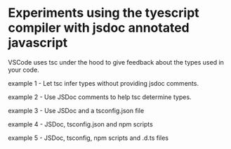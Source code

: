 # Experiments using the tyescript compiler with jsdoc annotated javascript
VSCode uses tsc under the hood to give feedback about the types used in your code.

example 1 - Let tsc infer types without providing jsdoc comments.

example 2 - Use JSDoc comments to help tsc determine types.

example 3 - Use JSDoc and a tsconfig.json file

example 4 - JSDoc, tsconfig.json and npm scripts

example 5 - JSDoc, tsconfig, npm scripts and .d.ts files


